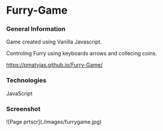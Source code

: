 <h1> Furry-Game </h1>

<h3> General Information </h3>
<p> Game created using Vanilla Javascript. </p>
<p> Controling  Furry using keyboards arrows and collecing coins.</p>

https://pmatyjas.github.io/Furry-Game/

<h3> Technologies </h3>
<p> JavaScript </p>

<h3> Screenshot </h3>
![Page prtscr](./images/furrygame.jpg)
